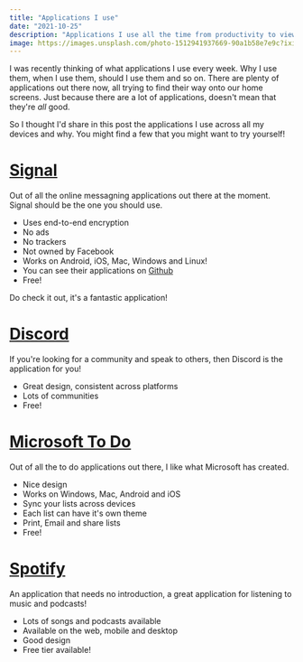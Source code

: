 ```yaml
---
title: "Applications I use"
date: "2021-10-25"
description: "Applications I use all the time from productivity to viewing content!"
image: https://images.unsplash.com/photo-1512941937669-90a1b58e7e9c?ixid=MnwxMjA3fDB8MHxwaG90by1wYWdlfHx8fGVufDB8fHx8&ixlib=rb-1.2.1&auto=format&fit=crop&w=1740&q=80
---
```


I was recently thinking of what applications I use every week. Why I use them, when I use them, should I use them and so on. There are plenty of applications out there now, all trying to find their way onto our home screens. Just because there are a lot of applications, doesn't mean that they're _all_ good.

So I thought I'd share in this post the applications I use across all my devices and why. You might find a few that you might want to try yourself!

# [Signal](https://signal.org/)

Out of all the online messagning applications out there at the moment. Signal should be the one you should use.

- Uses end-to-end encryption
- No ads
- No trackers
- Not owned by Facebook
- Works on Android, iOS, Mac, Windows and Linux!
- You can see their applications on [Github](https://github.com/signalapp)
- Free!

Do check it out, it's a fantastic application!

# [Discord](https://discord.com/)

If you're looking for a community and speak to others, then Discord is the application for you!

- Great design, consistent across platforms
- Lots of communities
- Free!

# [Microsoft To Do](https://todo.microsoft.com/tasks/en-gb/)

Out of all the to do applications out there, I like what Microsoft has created.

- Nice design
- Works on Windows, Mac, Android and iOS
- Sync your lists across devices
- Each list can have it's own theme
- Print, Email and share lists
- Free!

# [Spotify](https://www.spotify.com/uk/)

An application that needs no introduction, a great application for listening to music and podcasts!

- Lots of songs and podcasts available
- Available on the web, mobile and desktop
- Good design
- Free tier available!